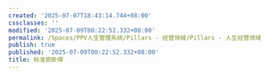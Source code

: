 ```yaml
---
created: '2025-07-07T18:43:14.744+08:00'
cssclasses: ''
modified: '2025-07-09T00:22:52.332+08:00'
permalink: /Spaces/PPV人生管理系统/Pillars - 经营领域/Pillars - 人生经营领域/运动/增肌减脂计划/力量训练动作库/标准俯卧撑.md
publish: true
published: '2025-07-09T00:22:52.332+08:00'
title: 标准俯卧撑
---
```

